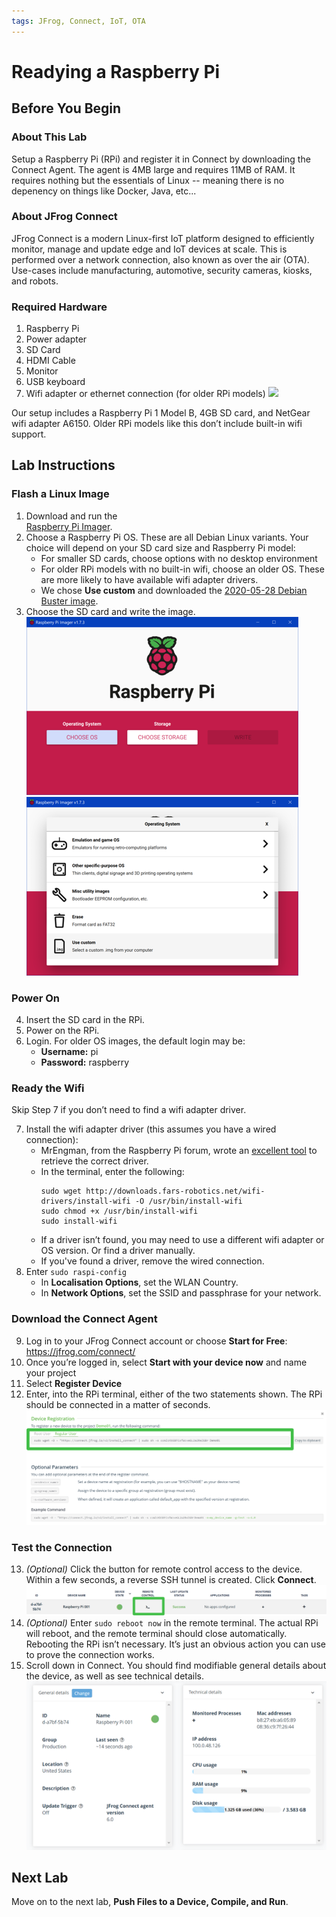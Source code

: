 ```yaml
---
tags: JFrog, Connect, IoT, OTA
---
```

# Readying a Raspberry Pi #

## Before You Begin ##

### About This Lab ###
Setup a Raspberry Pi (RPi) and register it in Connect by downloading the Connect Agent. The agent is 4MB large and requires 11MB of RAM. It requires nothing but the essentials of Linux -- meaning there is no depenency on things like Docker, Java, etc...

### About JFrog Connect ###
JFrog Connect is a modern Linux-first IoT platform designed to efficiently monitor, manage and update edge and IoT devices at scale. This is performed over a network connection, also known as over the air (OTA).
Use-cases include manufacturing, automotive, security cameras, kiosks, and robots.

### Required Hardware ###
1. Raspberry Pi
2. Power adapter
3. SD Card
4. HDMI Cable
5. Monitor
6. USB keyboard
7. Wifi adapter or ethernet connection (for older RPi models)
    ![](img/RPi.png)

Our setup includes a Raspberry Pi 1 Model B, 4GB SD card, and NetGear wifi adapter A6150. Older RPi models like this don’t include built-in wifi support.


## Lab Instructions ##
### Flash a Linux Image ###
1. Download and run the  
[Raspberry Pi Imager](https://www.raspberrypi.com/software/
).
2. Choose a Raspberry Pi OS. These are all Debian Linux variants. Your choice will depend on your SD card size and Raspberry Pi model:
	- For smaller SD cards, choose options with 	no desktop environment
	- For older RPi models with no built-in wifi,	choose an older OS. These are more likely to have available wifi adapter drivers. 
	- We chose **Use custom** and downloaded the 
    [2020-05-28 Debian Buster image](
    https://downloads.raspberrypi.org/raspios_lite_armhf/images/).
3. Choose the SD card and write the image.
    ![](img/Imager1.png)
    ![](img/Imager2.png)

### Power On ###
4. Insert the SD card in the RPi.
5. Power on the RPi.
6. Login. For older OS images, the default	login may be:
	- **Username:** pi
	- **Password:** raspberry

### Ready the Wifi ###
Skip Step 7 if you don’t need to find a wifi adapter driver.

7. Install the wifi adapter driver (this assumes you have a wired connection):
	- MrEngman, from the Raspberry Pi forum, wrote an [excellent tool](
    https://forums.raspberrypi.com/viewtopic.php?t=241593) to retrieve the correct driver.	
	- In the terminal, enter the following:
        ````
        sudo wget http://downloads.fars-robotics.net/wifi-drivers/install-wifi -O /usr/bin/install-wifi
        sudo chmod +x /usr/bin/install-wifi
        sudo install-wifi
        ````
    - If a driver isn’t found, you may need to use a different wifi adapter or OS version. Or find a driver manually. 
    - If you've found a driver, remove the wired connection. 
8. Enter ````sudo raspi-config````
	- In **Localisation Options**, set the WLAN Country.
	- In **Network Options**, set the SSID and passphrase for your network.

### Download the Connect Agent ###
9. Log in to your JFrog Connect account or choose **Start for Free**: https://jfrog.com/connect/
10. Once you’re logged in, select **Start with your device now** and name your project
11. Select **Register Device**
12. Enter, into the RPi terminal, either of the two statements shown. The RPi should be connected in a matter of seconds.
    ![](img/DownloadAgent.png)

### Test the Connection ###
13. *(Optional)* Click the button for remote control access to the device. Within a few seconds, a reverse SSH tunnel is created. Click **Connect**.
    ![](img/RemoteControl1.png)
14. *(Optional)* Enter ````sudo reboot now```` in the remote terminal. The actual RPi will reboot, and the remote terminal should close automatically. Rebooting the RPi isn’t necessary. It’s just an obvious action you can use to prove the connection works.
15. Scroll down in Connect. You should find modifiable general details about the device, as well as see technical details.
    ![](img/Details.png)

## Next Lab ##
Move on to the next lab, **Push Files to a Device, Compile, and Run**.
